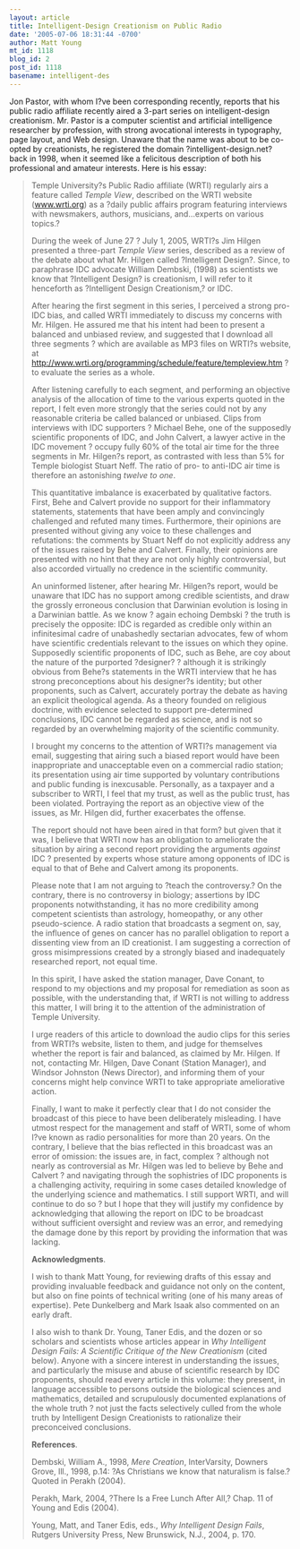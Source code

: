 ```yaml
---
layout: article
title: Intelligent-Design Creationism on Public Radio
date: '2005-07-06 18:31:44 -0700'
author: Matt Young
mt_id: 1118
blog_id: 2
post_id: 1118
basename: intelligent-des
---
```

Jon Pastor, with whom I?ve been corresponding recently, reports that his public radio affiliate recently aired a 3-part series on intelligent-design creationism. Mr. Pastor is a computer scientist and artificial intelligence researcher by profession, with strong avocational interests in typography, page layout, and Web design. Unaware that the name was about to be co-opted by creationists, he registered the domain ?intelligent-design.net? back in 1998, when it seemed like a felicitous description of both his professional and amateur interests.  Here is his essay:

> Temple University?s Public Radio affiliate (WRTI) regularly airs a feature called _Temple View_, described on the WRTI website (www.wrti.org) as a ?daily public affairs program featuring interviews with newsmakers, authors, musicians, and...experts on various topics.? 
> 
> During the week of June 27 ? July 1, 2005, WRTI?s Jim Hilgen presented a three-part _Temple View_ series, described as a review of the debate about what Mr. Hilgen called ?Intelligent Design?. Since, to paraphrase IDC advocate William Dembski, (1998) as scientists we know that ?Intelligent Design? is creationism, I will refer to it henceforth as ?Intelligent Design Creationism,? or IDC. 
> 
> After hearing the first segment in this series, I perceived a strong pro-IDC bias, and called WRTI immediately to discuss my concerns with Mr. Hilgen. He assured me that his intent had been to present a balanced and unbiased review, and suggested that I download all three segments ? which are available as MP3 files on WRTI?s website, at http://www.wrti.org/programming/schedule/feature/templeview.htm ? to evaluate the series as a whole.
> 
> After listening carefully to each segment, and performing an objective analysis of the allocation of time to the various experts quoted in the report, I felt even more strongly that the series could not by any reasonable criteria be called balanced or unbiased. Clips from interviews with IDC supporters ? Michael Behe, one of the supposedly scientific proponents of IDC, and John Calvert, a lawyer active in the IDC movement ? occupy fully 60% of the total air time for the three segments in Mr. Hilgen?s report, as contrasted with less than 5% for Temple biologist Stuart Neff. The ratio of pro- to anti-IDC air time is therefore an astonishing _twelve to one_. 
> 
> This quantitative imbalance is exacerbated by qualitative factors. First, Behe and Calvert provide no support for their inflammatory statements, statements that have been amply and convincingly challenged and refuted many times. Furthermore, their opinions are presented without giving any voice to these challenges and refutations: the comments by Stuart Neff do not explicitly address any of the issues raised by Behe and Calvert. Finally, their opinions are presented with no hint that they are not only highly controversial, but also accorded virtually no credence in the scientific community. 
> 
> An uninformed listener, after hearing Mr. Hilgen?s report, would be unaware that IDC has no support among credible scientists, and draw the grossly erroneous conclusion that Darwinian evolution is losing in a Darwinian battle. As we know ? again echoing Dembski ? the truth is precisely the opposite: IDC is regarded as credible only within an infinitesimal cadre of unabashedly sectarian advocates, few of whom have scientific credentials relevant to the issues on which they opine. Supposedly scientific proponents of IDC, such as Behe, are coy about the nature of the purported ?designer? ? although it is strikingly obvious from Behe?s statements in the WRTI interview that he has strong preconceptions about his designer?s identity; but other proponents, such as Calvert, accurately portray the debate as having an explicit theological agenda. As a theory founded on religious doctrine, with evidence selected to support pre-determined conclusions, IDC cannot be regarded as science, and is not so regarded by an overwhelming majority of the scientific community.
> 
> I brought my concerns to the attention of WRTI?s management via email, suggesting that airing such a biased report would have been inappropriate and unacceptable even on a commercial radio station; its presentation using air time supported by voluntary contributions and public funding is inexcusable. Personally, as a taxpayer and a subscriber to WRTI, I feel that my trust, as well as the public trust, has been violated. Portraying the report as an objective view of the issues, as Mr. Hilgen did, further exacerbates the offense.
> 
> The report should not have been aired in that form? but given that it was, I believe that WRTI now has an obligation to ameliorate the situation by airing a second report providing the arguments _against_ IDC ? presented by experts whose stature among opponents of IDC is equal to that of Behe and Calvert among its proponents. 
> 
> Please note that I am not arguing to ?teach the controversy.? On the contrary, there is no controversy in biology; assertions by IDC proponents notwithstanding, it has no more credibility among competent scientists than astrology, homeopathy, or any other pseudo-science. A radio station that broadcasts a segment on, say, the influence of genes on cancer has no parallel obligation to report a dissenting view from an ID creationist. I am suggesting a correction of gross misimpressions created by a strongly biased and inadequately researched report, not equal time. 
> 
> In this spirit, I have asked the station manager, Dave Conant, to respond to my objections and my proposal for remediation as soon as possible, with the understanding that, if WRTI is not willing to address this matter, I will bring it to the attention of the administration of Temple University.
> 
> I urge readers of this article to download the audio clips for this series from WRTI?s website, listen to them, and judge for themselves whether the report is fair and balanced, as claimed by Mr. Hilgen. If not, contacting Mr. Hilgen, Dave Conant (Station Manager), and Windsor Johnston (News Director), and informing them of your concerns might help convince WRTI to take appropriate ameliorative action.
> 
> Finally, I want to make it perfectly clear that I do not consider the broadcast of this piece to have been deliberately misleading. I have utmost respect for the management and staff of WRTI, some of whom I?ve known as radio personalities for more than 20 years. On the contrary, I believe that the bias reflected in this broadcast was an error of omission: the issues are, in fact, complex ? although not nearly as controversial as Mr. Hilgen was led to believe by Behe and Calvert ? and navigating through the sophistries of IDC proponents is a challenging activity, requiring in some cases detailed knowledge of the underlying science and mathematics. I still support WRTI, and will continue to do so ? but I hope that they will justify my confidence by acknowledging that allowing the report on IDC to be broadcast without sufficient oversight and review was an error, and remedying the damage done by this report by providing the information that was lacking.
> 
> **Acknowledgments**.
> 
> I wish to thank Matt Young, for reviewing drafts of this essay and providing invaluable feedback and guidance not only on the content, but also on fine points of technical writing (one of his many areas of expertise). Pete Dunkelberg and Mark Isaak also commented on an early draft.
> 
> I also wish to thank Dr. Young, Taner Edis, and the dozen or so scholars and scientists whose articles appear in _Why Intelligent Design Fails: A Scientific Critique of the New Creationism_ (cited below). Anyone with a sincere interest in understanding the issues, and particularly the misuse and abuse of scientific research by IDC proponents, should read every article in this volume: they present, in language accessible to persons outside the biological sciences and mathematics, detailed and scrupulously documented explanations of the whole truth ? not just the facts selectively culled from the whole truth by Intelligent Design Creationists to rationalize their preconceived conclusions.
> 
> **References**.
> 
> Dembski, William A., 1998, _Mere Creation_, InterVarsity, Downers Grove, Ill., 1998, p.14: ?As Christians we know that naturalism is false.? Quoted in Perakh (2004).
> 
> Perakh, Mark, 2004, ?There Is a Free Lunch After All,? Chap. 11 of Young and Edis (2004).
> 
> Young, Matt, and Taner Edis, eds., _Why Intelligent Design Fails_, Rutgers University Press, New Brunswick, N.J., 2004, p. 170.

